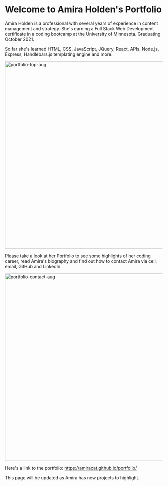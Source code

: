 # Welcome to Amira Holden's Portfolio

Amira Holden is a professional with several years of experience in content management and strategy. She's earning a Full Stack Web Development certificate in a coding bootcamp at the University of Minnesota. Graduating October 2021.

So far she's learned HTML, CSS, JavaScript, JQuery, React, APIs, Node.js, Express, Handlebars.js templating engine and more. 

<img width="600" alt="portfolio-top-aug" src="https://user-images.githubusercontent.com/80497167/127903085-c298c33c-ee0a-4843-9e75-e460e4fd2ce4.png">

Please take a look at her Portfolio to see some highlights of her coding career, read Amira's biography and find out how to contact Amira via cell, email, GitHub and LinkedIn.

<img width="600" alt="portfolio-contact-aug" src="https://user-images.githubusercontent.com/80497167/127903095-f4cd70da-7021-42bc-bac8-7c85e920c5b0.png">

Here's a link to the portfolio: https://amiracat.github.io/portfolio/

This page will be updated as Amira has new projects to highlight.
